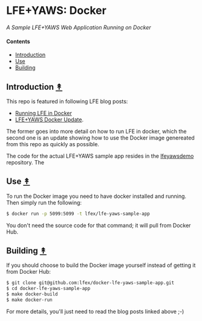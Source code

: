 # LFE+YAWS: Docker

*A Sample LFE+YAWS Web Application Running on Docker*


#### Contents

* [Introduction](#introduction-)
* [Use](#use-)
* [Building](#building-)


## Introduction [&#x219F;](#contents)

This repo is featured in following LFE blog posts:

* [Running LFE in Docker](http://blog.lfe.io/tutorials/2014/12/07/1837-running-lfe-in-docker/)
* [LFE+YAWS Docker Update](http://blog.lfe.io/tutorials/2015/11/28/2110-lfe-yaws-docker-update/).

The former goes into more detail on how to run LFE in docker, which the second
one is an update showing how to use the Docker image genereated from this repo
as quickly as possible.

The code for the actual LFE+YAWS sample app resides in the
[lfeyawsdemo](https://github.com/lfex/lfeyawsdemo) repository. The

## Use [&#x219F;](#contents)

To run the Docker image you need to have docker installed and running. Then
simply run the following:

```bash
$ docker run -p 5099:5099 -t lfex/lfe-yaws-sample-app
```

You don't need the source code for that command; it will pull from Docker Hub.


## Building [&#x219F;](#contents)

If you should choose to build the Docker image yourself instead of getting it
from Docker Hub:

```bash
$ git clone git@github.com:lfex/docker-lfe-yaws-sample-app.git
$ cd docker-lfe-yaws-sample-app
$ make docker-build
$ make docker-run
```

For more details, you'll just need to read the blog posts linked above ;-)
